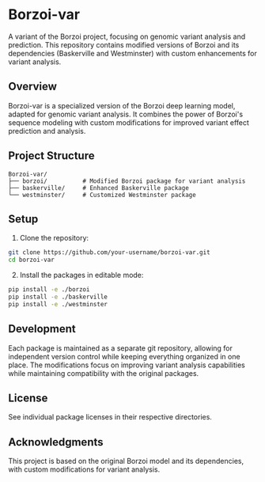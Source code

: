 # Borzoi-var

A variant of the Borzoi project, focusing on genomic variant analysis and prediction. This repository contains modified versions of Borzoi and its dependencies (Baskerville and Westminster) with custom enhancements for variant analysis.

## Overview

Borzoi-var is a specialized version of the Borzoi deep learning model, adapted for genomic variant analysis. It combines the power of Borzoi's sequence modeling with custom modifications for improved variant effect prediction and analysis.

## Project Structure

```
Borzoi-var/
├── borzoi/          # Modified Borzoi package for variant analysis
├── baskerville/     # Enhanced Baskerville package
└── westminster/     # Customized Westminster package
```



## Setup

1. Clone the repository:
```bash
git clone https://github.com/your-username/borzoi-var.git
cd borzoi-var
```

2. Install the packages in editable mode:
```bash
pip install -e ./borzoi
pip install -e ./baskerville
pip install -e ./westminster
```

## Development

Each package is maintained as a separate git repository, allowing for independent version control while keeping everything organized in one place. The modifications focus on improving variant analysis capabilities while maintaining compatibility with the original packages.

## License

See individual package licenses in their respective directories.

## Acknowledgments

This project is based on the original Borzoi model and its dependencies, with custom modifications for variant analysis. 